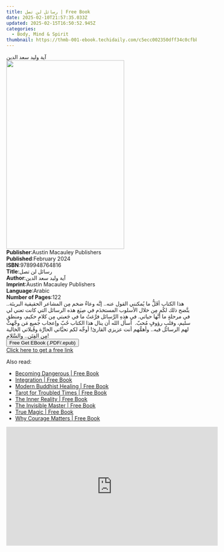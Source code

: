 ```yaml
---
title: رسائل لن تصل | Free Book
date: 2025-02-10T21:57:35.033Z
updated: 2025-02-15T16:50:52.945Z
categories:
  - Body, Mind & Spirit
thumbnail: https://thmb-001-ebook.techidaily.com/c5ecc002350dff34c0cfbb2fb032d59035067153229e72e7cc83bd2a6487229d.jpg
---
```

<main id="book-container">
  <div class="flex flex-col">
    <div class="book-brief flex-1 py-6 px-4 sm:p-6 md:py-10 md:px-8">
      <!-- brief-->
      <div class="book-brief-main">آية وليد سعد الدين</div>
    </div>
    <div
      class="book-meta-info flex-1 grid gap-4 col-start-1 col-end-3 row-start-1 sm:mb-6 sm:grid-cols-4 lg:gap-6 lg:col-start-2 lg:row-end-6 lg:row-span-6 lg:mb-0"
    >
      <div
        class="book-meta-info-left place-content-center mt-4 p-4 text-sm leading-6 col-start-2 col-span-2 dark:text-slate-400"
      >
        <img
          class="w-full h-500 object-cover rounded-lg sm:h-255 sm:col-span-2 lg:col-span-full"
          src="https://img-001-ebook.techidaily.com/aa1af65864c42bc05dd887649e6c76ac994d53eb227664a6429b6c64c97ffae4.jpg"
          alt=""
          width="312"
          height="500"
        />
      </div>
      <div
        class="book-meta-info-right mt-2 col-start-1 row-start-2 col-span-3 self-center"
      >
        <!-- meta data  -->
        <div class="flex flex-col px-4 md:px-8">
          <div class="flex-1">
            <strong>Publisher</strong>:<span class="px-2"
              >Austin Macauley Publishers</span
            >
          </div>
          <div class="flex-1">
            <strong>Published</strong>:<span class="px-2">February 2024</span>
          </div>
          <div class="flex-1">
            <strong>ISBN</strong>:<span class="px-2">9789948764816</span>
          </div>
          <div class="flex-1">
            <strong>Title</strong>:<span class="px-2">رسائل لن تصل</span>
          </div>
          <div class="flex-1">
            <strong>Author</strong>:<span class="px-2">آية وليد سعد الدين</span>
          </div>
          <div class="flex-1">
            <strong>Imprint</strong>:<span class="px-2"
              >Austin Macauley Publishers</span
            >
          </div>
          <div class="flex-1">
            <strong>Language</strong>:<span class="px-2">Arabic</span>
          </div>
          <div class="flex-1">
            <strong>Number of Pages</strong>:<span class="px-2">122</span>
          </div>
        </div>
      </div>
    </div>
    <div class="book-description flex-1 py-6 px-4 sm:p-6 md:py-10 md:px-8">
      <div class="book-description-main">
        <div accordion-content="" id="description">
          هذا الكتاب أقَلُّ ما يُمكنني القول عنه.. إنَّه وعاءٌ ضخم مِن المشاعر
          الحقيقية البريئة.. يتَّضح ذلك لكُم مِن خلال الأسلوب المستخدَم في صِيَغ
          هذه الرسائل التي كانت تعني لي في مرحلةٍ ما أنَّها حياتي. في هذهِ
          الرَّسائل فرَّغتُ ما في جَعبتي مِن كلامٍ حكيم، ومنطقٍ سليم، وقلبٍ
          رؤوفٍ مُحبّ. &nbsp;أسأل الله أن ينال هذا الكتاب حُبّ وإعجاب جميع مَن
          وجَّهتُ لهم الرسائل فيه.. وأهمُّهم أنت عزيزي القارئ! أوجِّه لكم
          تحيَّاتي الحارَّة وقُبلاتي الخالية مِن الفِتَن.. والسَّلام!
        </div>
      </div>
    </div>
    <div class="book-excerpts flex-1 py-6 px-4 sm:p-6 md:py-10 md:px-8"></div>
    <div
      class="book-about-author flex-1 py-6 px-4 sm:p-6 md:py-10 md:px-8"
    ></div>
    <div class="book-free-get flex-1 py-6 px-4 sm:p-6 md:py-10 md:px-8">
      <button
        id="btn-free-get"
        class="bg-blue-500 hover:bg-blue-700 text-white font-bold py-2 px-4 rounded"
      >
        Free Get EBook (.PDF/.epub)
      </button>
      <div id="countdown-display" class="px-2 text-lg mt-2"></div>
      <a
        id="free-link"
        class="hidden bg-blue-500 hover:bg-blue-700 text-white font-bold py-2 px-4 rounded"
        href="https://www.ebooks.com/en-us/book/211257227/ebook/unknown/"
        target="_blank"
        >Click here to get a free link</a
      >
    </div>
    <script>
      let countdownTime = 0;
      let countdownInterval = null;
      document
        .getElementById('btn-free-get')
        .addEventListener('click', startCountdown);
      function startCountdown() {
        countdownTime = new Date().getTime() + 60000 * 3;
        countdownInterval = setInterval(updateCountdown, 1000);
        document.getElementById('btn-free-get').disabled = true;
        document
          .getElementById('btn-free-get')
          .classList.add('bg-gray-500', 'cursor-not-allowed');
      }
      function updateCountdown() {
        let currentTime = new Date().getTime();
        let timeLeft = countdownTime - currentTime;
        let secondsLeft = Math.floor(timeLeft / 1000);
        document.getElementById('countdown-display').innerHTML =
          `Remaining time: ${secondsLeft} seconds.`;
        if (secondsLeft <= 0) {
          clearInterval(countdownInterval);
          document.getElementById('btn-free-get').classList.add('hidden');
          document.getElementById('free-link').classList.remove('hidden');
          document.getElementById('countdown-display').innerHTML = '';
        }
      }
    </script>
  </div>
</main>

<ins class="adsbygoogle"
      style="display:block"
      data-ad-client="ca-pub-7571918770474297"
      data-ad-slot="8358498916"
      data-ad-format="auto"
      data-full-width-responsive="true"></ins>
    

<span class="atpl-alsoreadstyle">Also read:</span>
<div><ul>
<li><a href="https://novels-ebooks.techidaily.com/209513016-9781633411388-becoming-dangerous/"><u>Becoming Dangerous | Free Book</u></a></li>
<li><a href="https://novels-ebooks.techidaily.com/2094942-9781782798668-integration/"><u>Integration | Free Book</u></a></li>
<li><a href="https://novels-ebooks.techidaily.com/2089648-9780892545681-modern-buddhist-healing/"><u>Modern Buddhist Healing | Free Book</u></a></li>
<li><a href="https://novels-ebooks.techidaily.com/209513018-9781633411135-tarot-for-troubled-times/"><u>Tarot for Troubled Times | Free Book</u></a></li>
<li><a href="https://novels-ebooks.techidaily.com/2092674-9781623170172-the-inner-reality/"><u>The Inner Reality | Free Book</u></a></li>
<li><a href="https://novels-ebooks.techidaily.com/209512980-9781888729726-the-invisible-master/"><u>The Invisible Master | Free Book</u></a></li>
<li><a href="https://novels-ebooks.techidaily.com/209513015-9781633411197-true-magic/"><u>True Magic | Free Book</u></a></li>
<li><a href="https://novels-ebooks.techidaily.com/208767-9781588363329-why-courage-matters/"><u>Why Courage Matters | Free Book</u></a></li>
</ul></div>

<!-- affiliate ads begin -->
<iframe width="560" height="315" src="https://www.youtube.com/embed/1dR4tF3VgyU?si=AJipgqZsNNxsRsBW" title="YouTube video player" frameborder="0" allow="accelerometer; autoplay; clipboard-write; encrypted-media; gyroscope; picture-in-picture; web-share" referrerpolicy="strict-origin-when-cross-origin" allowfullscreen></iframe>
<!-- affiliate ads end -->

